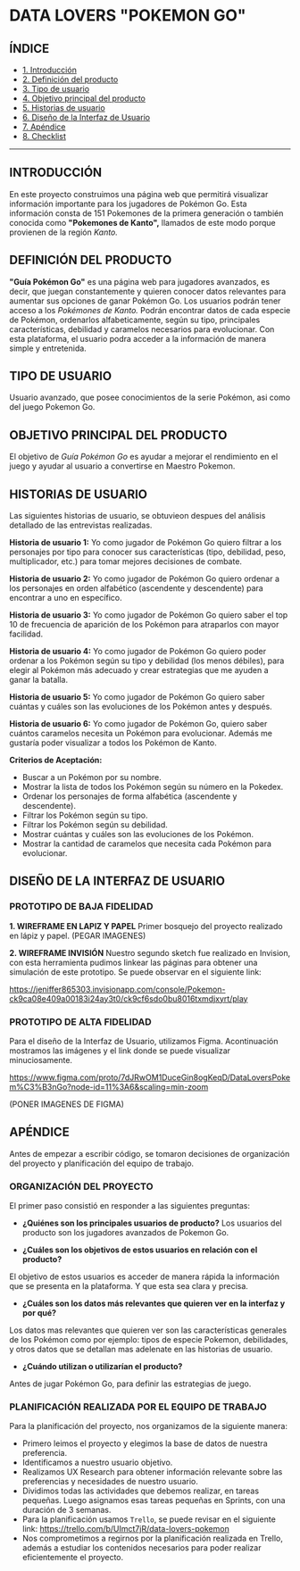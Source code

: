 # DATA LOVERS "POKEMON GO"

## ÍNDICE

* [1. Introducción](#1-Introducción)
* [2. Definición del producto](#2-Definición-del-producto)
* [3. Tipo de usuario](#3-Tipo-de-usuario)
* [4. Objetivo principal del producto](#4-Objetivo-principal-del-proyecto)
* [5. Historias de usuario](#6-Historias-de-usuarios)
* [6. Diseño de la Interfaz de Usuario](#7-Diseño-de-la-interfaz-de-usuario)
* [7. Apéndice](#8-Apéndice)
* [8. Checklist](#9-checklist)

***

## INTRODUCCIÓN

En este proyecto construimos una página web que permitirá visualizar información importante para los jugadores de Pokémon Go. Esta información consta de  151 Pokemones de la primera generación o  también conocida como **"Pokemones de Kanto",** llamados de este modo porque provienen de la región _Kanto._



## DEFINICIÓN DEL PRODUCTO

**"Guía Pokémon Go"** es una página web para jugadores avanzados, es decir, que juegan constantemente y quieren conocer datos relevantes para aumentar sus opciones de ganar Pokémon Go. 
Los usuarios podrán tener acceso a los _Pokémones de  Kanto._ Podrán encontrar datos de cada especie de Pokémon, ordenarlos alfabeticamente, según su tipo, principales características, debilidad y caramelos necesarios para evolucionar. 
Con esta plataforma, el usuario podra acceder a la información de manera simple y entretenida. 

## TIPO DE USUARIO

Usuario avanzado, que posee conocimientos de la serie Pokémon, asi como del juego Pokemon Go.

## OBJETIVO PRINCIPAL DEL PRODUCTO

El objetivo de _Guía Pokémon Go_ es ayudar a mejorar el rendimiento en el juego y ayudar al usuario a convertirse en  Maestro Pokemon.

## HISTORIAS DE USUARIO

Las siguientes historias de usuario, se obtuvieon despues del análisis detallado de las entrevistas realizadas.

**Historia de usuario 1:** 
Yo como jugador de Pokémon Go quiero filtrar a los personajes por tipo para conocer sus características (tipo, debilidad, peso, multiplicador, etc.) para tomar mejores decisiones de combate.

**Historia de usuario 2:** 
Yo como jugador de Pokémon Go quiero ordenar a los personajes en orden alfabético (ascendente y descendente) para encontrar a uno en específico.

**Historia de usuario 3:** 
Yo como jugador de Pokémon Go quiero saber el top 10 de frecuencia de aparición de los Pokémon para atraparlos con mayor facilidad.

**Historia de usuario 4:**
Yo como jugador de Pokémon Go quiero poder ordenar a los Pokémon según su tipo y debilidad (los menos débiles), para elegir al Pokémon más adecuado y crear estrategias que me ayuden a ganar la batalla.

**Historia de usuario 5:**
Yo como jugador de Pokémon Go quiero saber cuántas y cuáles son las evoluciones de los Pokémon antes y después.

**Historia de usuario 6:** 
Yo como jugador de Pokémon Go, quiero saber cuántos caramelos necesita un Pokémon para evolucionar. Además me gustaría poder visualizar a todos los Pokémon de Kanto.

**Criterios de Aceptación:**
 
 - Buscar a un Pokémon por su nombre.
 - Mostrar la lista de todos los Pokémon según su número en la Pokedex.
 - Ordenar los personajes de forma alfabética (ascendente y descendente).
 - Filtrar los Pokémon según su tipo.
 - Filtrar los Pokémon según su debilidad.
 - Mostrar cuántas y cuáles son las evoluciones de los Pokémon.
 - Mostrar la cantidad de caramelos que necesita cada Pokémon para evolucionar.

## DISEÑO DE LA INTERFAZ DE USUARIO

### PROTOTIPO DE BAJA FIDELIDAD 
**1. WIREFRAME EN LAPIZ Y PAPEL**
Primer bosquejo del proyecto realizado en lápiz y papel.
(PEGAR IMAGENES)

**2. WIREFRAME INVISIÓN**
 Nuestro segundo sketch fue realizado en Invision, con esta herramienta pudimos linkear las páginas para obtener una simulación de este prototipo. Se puede observar en el siguiente link: 

https://jeniffer865303.invisionapp.com/console/Pokemon-ck9ca08e409a00183i24ay3t0/ck9cf6sdo0bu8016txmdjxyrt/play

### PROTOTIPO DE  ALTA FIDELIDAD 

Para el diseño de la Interfaz de Usuario, utilizamos Figma. Acontinuación mostramos las imágenes y el link donde se puede visualizar minuciosamente.

https://www.figma.com/proto/7dJRwOM1DuceGin8ogKeqD/DataLoversPokem%C3%B3nGo?node-id=11%3A6&scaling=min-zoom

(PONER IMAGENES DE FIGMA)

## APÉNDICE

Antes de empezar a escribir código, se tomaron decisiones de organización del proyecto y planificación del equipo de trabajo.

### ORGANIZACIÓN DEL PROYECTO
 El primer paso consistió en responder a las siguientes preguntas: 

 -   **¿Quiénes son los principales usuarios de producto?**
Los usuarios del producto son los jugadores avanzados de Pokemon Go.

 -   **¿Cuáles son los objetivos de estos usuarios en relación con el producto?**
 
El objetivo de estos usuarios es acceder de manera rápida la información que se presenta en la plataforma. Y que esta sea clara y precisa.

 - **¿Cuáles son los datos más relevantes que quieren ver en la interfaz y por qué?**
 
 Los datos mas relevantes que quieren ver son las características generales de los Pokémon como por ejemplo: tipos de especie Pokemon, debilidades, y otros datos que se detallan mas adelenate en las historias de usuario.
 
 - **¿Cuándo utilizan o utilizarían el producto?**

Antes de jugar Pokémon Go,  para definir las estrategias de juego.

### PLANIFICACIÓN REALIZADA POR EL EQUIPO DE TRABAJO

Para la planificación del proyecto, nos organizamos de la siguiente manera:

 - Primero leimos el proyecto y elegimos la base de datos de nuestra preferencia.
 - Identificamos a nuestro usuario objetivo.
 - Realizamos UX Research para obtener información relevante sobre las preferencias y necesidades de nuestro usuario. 
 - Dividimos todas las actividades que debemos realizar, en tareas pequeñas. Luego asignamos esas tareas pequeñas en Sprints, con una duración de 3 semanas.
 - Para la planificación usamos `Trello`, se puede revisar en el siguiente link: https://trello.com/b/UImct7jR/data-lovers-pokemon
 - Nos comprometimos a regirnos por la planificación realizada en Trello, además a estudiar los contenidos necesarios para poder realizar eficientemente el proyecto.





